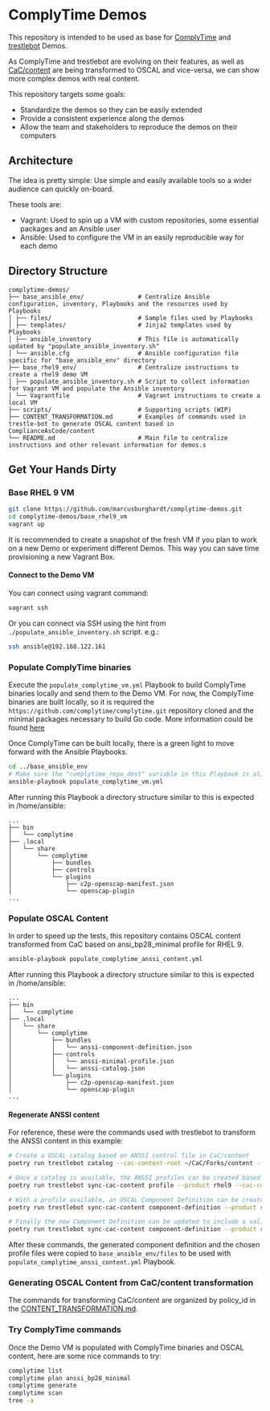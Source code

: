 # ComplyTime Demos

This repository is intended to be used as base for [ComplyTime](https://github.com/complytime/complytime) and [trestlebot](https://github.com/complytime/trestle-bot) Demos.

As ComplyTime and trestlebot are evolving on their features, as well as [CaC/content](https://github.com/complianceAsCode/content) are being transformed to OSCAL and vice-versa, we can show more complex demos with real content.

This repository targets some goals:
* Standardize the demos so they can be easily extended
* Provide a consistent experience along the demos
* Allow the team and stakeholders to reproduce the demos on their computers

## Architecture

The idea is pretty simple: Use simple and easily available tools so a wider audience can quickly on-board.

These tools are:
* Vagrant: Used to spin up a VM with custom repositories, some essential packages and an Ansible user
* Ansible: Used to configure the VM in an easily reproducible way for each demo

## Directory Structure

```
complytime-demos/
├── base_ansible_env/               # Centralize Ansible configuration, inventory, Playbooks and the resources used by Playbooks
│ ├── files/                        # Sample files used by Playbooks
│ ├── templates/                    # Jinja2 templates used by Playbooks
│ ├── ansible_inventory             # This file is automatically updated by "populate_ansible_inventory.sh"
│ └── ansible.cfg                   # Ansible configuration file specific for "base_ansible_env" directory
├── base_rhel9_env/                 # Centralize instructions to create a rhel9 demo VM
│ ├── populate_ansible_inventory.sh # Script to collect information for Vagrant VM and populate the Ansible inventory
│ └── Vagrantfile                   # Vagrant instructions to create a local VM
├── scripts/                        # Supporting scripts (WIP)
├── CONTENT_TRANSFORMATION.md       # Examples of commands used in trestle-bot to generate OSCAL content based in ComplianceAsCode/content
└── README.md                       # Main file to centralize instructions and other relevant information for demos.s
```

## Get Your Hands Dirty

### Base RHEL 9 VM

```bash
git clone https://github.com/marcusburghardt/complytime-demos.git
cd complytime-demos/base_rhel9_vm
vagrant up
```

It is recommended to create a snapshot of the fresh VM if you plan to work on a new Demo or experiment different Demos.
This way you can save time provisioning a new Vagrant Box.

#### Connect to the Demo VM

You can connect using vagrant command:
```bash
vagrant ssh
```

Or you can connect via SSH using the hint from `./populate_ansible_inventory.sh` script. e.g.:
```bash
ssh ansible@192.168.122.161
```

### Populate ComplyTime binaries

Execute the `populate_complytime_vm.yml` Playbook to build ComplyTime binaries locally and send them to the Demo VM.
For now, the ComplyTime binaries are built locally, so it is required the `https://github.com/complytime/complytime.git` repository cloned and the minimal packages necessary to build Go code. More information could be found [here](https://github.com/complytime/complytime/blob/main/docs/INSTALLATION.md)

Once ComplyTime can be built locally, there is a green light to move forward with the Ansible Playbooks.

```bash
cd ../base_ansible_env
# Make sure the "complytime_repo_dest" variable in this Playbook is aligned to the directory where the ComplyTime repository was previously cloned.
ansible-playbook populate_complytime_vm.yml
```

After running this Playbook a directory structure similar to this is expected in /home/ansible:
```
...
├── bin
│   └── complytime
├── .local
│   └── share
│       └── complytime
│           ├── bundles
│           ├── controls
│           └── plugins
│               ├── c2p-openscap-manifest.json
│               └── openscap-plugin
...
```

### Populate OSCAL Content

In order to speed up the tests, this repository contains OSCAL content transformed from CaC based on ansi_bp28_minimal profile for RHEL 9.

```bash
ansible-playbook populate_complytime_anssi_content.yml
```

After running this Playbook a directory structure similar to this is expected in /home/ansible:
```
...
├── bin
│   └── complytime
├── .local
│   └── share
│       └── complytime
│           ├── bundles
│           │   └── anssi-component-definition.json
│           ├── controls
│           │   └── anssi-minimal-profile.json
│           │   └── anssi-catalog.json
│           └── plugins
│               ├── c2p-openscap-manifest.json
│               └── openscap-plugin
...
```

#### Regenerate ANSSI content
For reference, these were the commands used with trestlebot to transform the ANSSI content in this example:

```bash
# Create a OSCAL catalog based on ANSSI control file in CaC/content
poetry run trestlebot catalog --cac-content-root ~/CaC/Forks/content --cac-policy-id anssi --repo-path ~/LABs/trestlebot-labs --oscal-catalog anssi --branch main --committer-name test --committer-email test@redhat.com --dry-run

# Once a catalog is available, the ANSSI profiles can be created based on control file information in CaC/content
poetry run trestlebot sync-cac-content profile --product rhel9 --cac-content-root ~/CaC/Forks/content --cac-policy-id anssi --repo-path ~/LABs/trestlebot-labs/ --oscal-catalog anssi --committer-name test --committer-email test@redhat.com --branch main --dry-run

# With a profile available, an OSCAL Component Definition can be created using information from anssi_bp28_minimal profile for RHEL 9 product
poetry run trestlebot sync-cac-content component-definition --product rhel9 --cac-content-root ~/CaC/Forks/content --cac-profile anssi_bp28_minimal --repo-path ~/LABs/trestlebot-labs --oscal-profile anssi-minimal --component-definition-type software --committer-name test --committer-email test@redhat.com --branch main --dry-run

# Finally the new Component Definition can be updated to include a validation component, to be used by openscap-plugin later
poetry run trestlebot sync-cac-content component-definition --product rhel9 --cac-content-root ~/CaC/Forks/content --cac-profile ~/CaC/Forks/content/products/rhel9/profiles/anssi_bp28_minimal.profile --repo-path ~/LABs/trestlebot-labs --oscal-profile anssi-minimal --component-definition-type validation --committer-name test --committer-email test@redhat.com --branch main --dry-run
```

After these commands, the generated component definition and the chosen profile files were copied to `base_ansible_env/files` to be used with `populate_complytime_anssi_content.yml` Playbook.

### Generating OSCAL Content from CaC/content transformation

The commands for transforming CaC/content are organized by policy_id in the [CONTENT_TRANSFORMATION.md](https://github.com/complytime/complytime-demos/blob/d403cb455f4bf6f4e4dd9e7d7fc724d9e0b0e321/CONTENT_TRANSFORMATION.md).


### Try ComplyTime commands

Once the Demo VM is populated with ComplyTime binaries and OSCAL content, here are some nice commands to try:
```bash
complytime list
complytime plan anssi_bp28_minimal
complytime generate
complytime scan
tree -a
```

